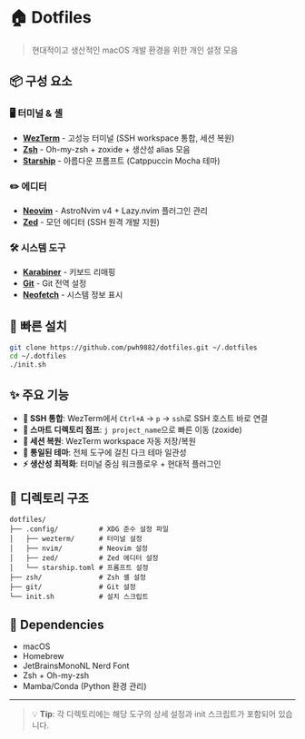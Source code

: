 # 🏠 Dotfiles

> 현대적이고 생산적인 macOS 개발 환경을 위한 개인 설정 모음

## 📦 구성 요소

### 🖥️ 터미널 & 셸
- **[WezTerm](/.config/wezterm/)** - 고성능 터미널 (SSH workspace 통합, 세션 복원)
- **[Zsh](/zsh/)** - Oh-my-zsh + zoxide + 생산성 alias 모음
- **[Starship](/.config/starship.toml)** - 아름다운 프롬프트 (Catppuccin Mocha 테마)

### ✏️ 에디터
- **[Neovim](/.config/nvim/)** - AstroNvim v4 + Lazy.nvim 플러그인 관리
- **[Zed](/.config/zed/)** - 모던 에디터 (SSH 원격 개발 지원)

### 🛠️ 시스템 도구
- **[Karabiner](/.config/karabiner/)** - 키보드 리매핑
- **[Git](/git/)** - Git 전역 설정
- **[Neofetch](/.config/neofetch/)** - 시스템 정보 표시

## 🚀 빠른 설치

```bash
git clone https://github.com/pwh9882/dotfiles.git ~/.dotfiles
cd ~/.dotfiles
./init.sh
```

## ✨ 주요 기능

- **🔗 SSH 통합**: WezTerm에서 `Ctrl+A` → `p` → `ssh`로 SSH 호스트 바로 연결
- **📁 스마트 디렉토리 점프**: `j project_name`으로 빠른 이동 (zoxide)
- **💾 세션 복원**: WezTerm workspace 자동 저장/복원
- **🎨 통일된 테마**: 전체 도구에 걸친 다크 테마 일관성
- **⚡ 생산성 최적화**: 터미널 중심 워크플로우 + 현대적 플러그인

## 📁 디렉토리 구조

```
dotfiles/
├── .config/          # XDG 준수 설정 파일
│   ├── wezterm/      # 터미널 설정
│   ├── nvim/         # Neovim 설정
│   ├── zed/          # Zed 에디터 설정
│   └── starship.toml # 프롬프트 설정
├── zsh/              # Zsh 셸 설정
├── git/              # Git 설정
└── init.sh           # 설치 스크립트
```

## 🔧 Dependencies

- macOS
- Homebrew
- JetBrainsMonoNL Nerd Font
- Zsh + Oh-my-zsh
- Mamba/Conda (Python 환경 관리)

---

> 💡 **Tip**: 각 디렉토리에는 해당 도구의 상세 설정과 init 스크립트가 포함되어 있습니다.
